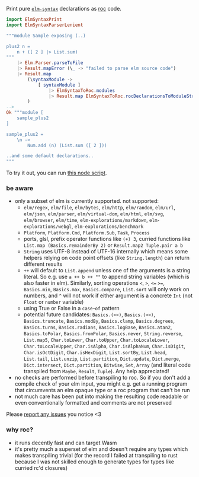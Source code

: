 Print pure [`elm-syntax`](https://dark.elm.dmy.fr/packages/stil4m/elm-syntax/latest/) declarations as
[roc](https://www.roc-lang.org/) code.

```elm
import ElmSyntaxPrint
import ElmSyntaxParserLenient

"""module Sample exposing (..)

plus2 n =
    n + ([ 2 ] |> List.sum)
"""
    |> Elm.Parser.parseToFile
    |> Result.mapError (\_ -> "failed to parse elm source code")
    |> Result.map
        (\syntaxModule ->
            [ syntaxModule ]
                |> ElmSyntaxToRoc.modules
                |> Result.map ElmSyntaxToRoc.rocDeclarationsToModuleString
        )
-->
Ok """module [
    sample_plus2
]

sample_plus2 =
    \n ->
        Num.add (n) (List.sum ([ 2 ]))

..and some default declarations..
"""
```

To try it out, you can
run [this node script](https://github.com/lue-bird/elm-syntax-to-roc/tree/main/node-elm-to-roc).

### be aware

-   only a subset of elm is currently supported. not supported:
    -   `elm/regex`, `elm/file`, `elm/bytes`, `elm/http`, `elm/random`, `elm/url`, `elm/json`, `elm/parser`, `elm/virtual-dom`,
        `elm/html`, `elm/svg`, `elm/browser`, `elm/time`, `elm-explorations/markdown`, `elm-explorations/webgl`, `elm-explorations/benchmark`
    -   `Platform`, `Platform.Cmd`, `Platform.Sub`, `Task`, `Process`
    -   ports, glsl, prefix operator functions like `(+) 3`,
        curried functions like `List.map (Basics.remainderBy 2)` or `Result.map2 Tuple.pair a b`
    -   `String` uses UTF-8 instead of UTF-16 internally which means some helpers relying on code point offsets (like `String.length`) can return different results
    -   `++` will default to `List.append` unless one of the arguments is a string literal. So e.g. use `a ++ b ++ ""` to append string variables (which is also faster in elm).
        Similarly, sorting operations `<`, `>`, `<=` `>=`, `Basics.min`, `Basics.max`, `Basics.compare`, `List.sort` will only work on numbers,
        and `^` will not work if either argument is a concrete `Int` (not `Float` or `number` variable)
    -   using True or False in a `case`-`of` pattern
    -   potential future candidates: `Basics.(<<)`, `Basics.(>>)`, `Basics.truncate`, `Basics.modBy`, `Basics.clamp`, `Basics.degrees`, `Basics.turns`,
        `Basics.radians`, `Basics.logBase`, `Basics.atan2`, `Basics.toPolar`, `Basics.fromPolar`, `Basics.never`, `String.reverse`, `List.map5`, `Char.toLower`, `Char.toUpper`, `Char.toLocaleLower`, `Char.toLocaleUpper`, `Char.isAlpha`, `Char.isAlphaNum`, `Char.isDigit`, `Char.isOctDigit`, `Char.isHexDigit`, `List.sortBy`, `List.head`, `List.tail`, `List.unzip`, `List.partition`, `Dict.update`, `Dict.merge`, `Dict.intersect`, `Dict.partition`, `Bitwise`, `Set`, `Array` (and literal code transpiled from `Maybe`, `Result`, `Tuple`). Any help appreciated!
-   no checks are performed before transpiling to roc. So if you don't add a compile check of your elm input,
    you might e.g. get a running program that circumvents an elm opaque type or a roc program that can't be run
-   not much care has been put into making the resulting code readable or even conventionally formatted
    and comments are not preserved

Please [report any issues](https://github.com/lue-bird/elm-syntax-format/issues/new) you notice <3

### why roc?

-   it runs decently fast and can target Wasm
-   it's pretty much a superset of elm and doesn't require any types which makes transpiling trivial (for the record I failed at transpiling to rust because I was not skilled enough to generate types for types like curried rc'd closures)
